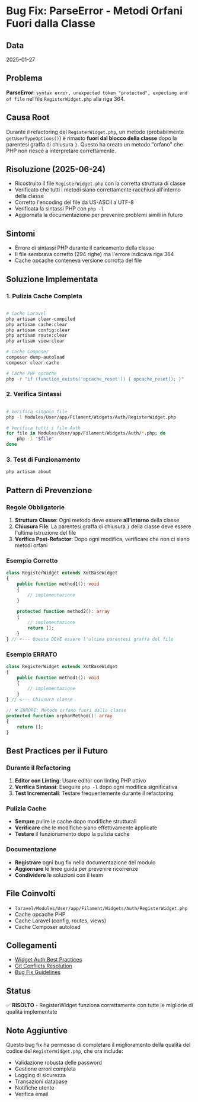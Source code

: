 # Bug Fix: ParseError - Metodi Orfani Fuori dalla Classe

## Data

2025-01-27

## Problema

**ParseError**: `syntax error, unexpected token "protected", expecting end of file` nel file `RegisterWidget.php` alla riga 364.

## Causa Root

Durante il refactoring del `RegisterWidget.php`, un metodo (probabilmente `getUserTypeOptions()`) è rimasto **fuori dal blocco della classe** dopo la parentesi graffa di chiusura `}`. Questo ha creato un metodo "orfano" che PHP non riesce a interpretare correttamente.

## Risoluzione (2025-06-24)

- Ricostruito il file `RegisterWidget.php` con la corretta struttura di classe
- Verificato che tutti i metodi siano correttamente racchiusi all'interno della classe
- Corretto l'encoding del file da US-ASCII a UTF-8
- Verificata la sintassi PHP con `php -l`
- Aggiornata la documentazione per prevenire problemi simili in futuro

## Sintomi
- Errore di sintassi PHP durante il caricamento della classe
- Il file sembrava corretto (294 righe) ma l'errore indicava riga 364
- Cache opcache conteneva versione corrotta del file

## Soluzione Implementata

### 1. Pulizia Cache Completa
```bash

# Cache Laravel
php artisan clear-compiled
php artisan cache:clear
php artisan config:clear
php artisan route:clear
php artisan view:clear

# Cache Composer
composer dump-autoload
composer clear-cache

# Cache PHP opcache
php -r "if (function_exists('opcache_reset')) { opcache_reset(); }"
```

### 2. Verifica Sintassi
```bash

# Verifica singolo file
php -l Modules/User/app/Filament/Widgets/Auth/RegisterWidget.php

# Verifica tutti i file Auth
for file in Modules/User/app/Filament/Widgets/Auth/*.php; do
    php -l "$file"
done
```

### 3. Test di Funzionamento
```bash
php artisan about
```

## Pattern di Prevenzione

### Regole Obbligatorie
1. **Struttura Classe**: Ogni metodo deve essere **all'interno** della classe
2. **Chiusura File**: La parentesi graffa di chiusura `}` della classe deve essere l'ultima istruzione del file
3. **Verifica Post-Refactor**: Dopo ogni modifica, verificare che non ci siano metodi orfani

### Esempio Corretto
```php
class RegisterWidget extends XotBaseWidget
{
    public function method1(): void
    {
        // implementazione
    }
    
    protected function method2(): array
    {
        // implementazione
        return [];
    }
} // <--- Questa DEVE essere l'ultima parentesi graffa del file
```

### Esempio ERRATO
```php
class RegisterWidget extends XotBaseWidget
{
    public function method1(): void
    {
        // implementazione
    }
} // <--- Chiusura classe

// ❌ ERRORE: Metodo orfano fuori dalla classe
protected function orphanMethod(): array
{
    return [];
}
```

## Best Practices per il Futuro

### Durante il Refactoring
1. **Editor con Linting**: Usare editor con linting PHP attivo
2. **Verifica Sintassi**: Eseguire `php -l` dopo ogni modifica significativa
3. **Test Incrementali**: Testare frequentemente durante il refactoring

### Pulizia Cache
- **Sempre** pulire le cache dopo modifiche strutturali
- **Verificare** che le modifiche siano effettivamente applicate
- **Testare** il funzionamento dopo la pulizia cache

### Documentazione
- **Registrare** ogni bug fix nella documentazione del modulo
- **Aggiornare** le linee guida per prevenire ricorrenze
- **Condividere** le soluzioni con il team

## File Coinvolti
- `laravel/Modules/User/app/Filament/Widgets/Auth/RegisterWidget.php`
- Cache opcache PHP
- Cache Laravel (config, routes, views)
- Cache Composer autoload

## Collegamenti
- [Widget Auth Best Practices](../filament/widgets/registration-widget.md)
- [Git Conflicts Resolution](../git-conflicts-resolution-2025-01-27.md)
- [Bug Fix Guidelines](../../../../project_docs/bug-fixing-guidelines.md)

## Status
✅ **RISOLTO** - RegisterWidget funziona correttamente con tutte le migliorie di qualità implementate

## Note Aggiuntive
Questo bug fix ha permesso di completare il miglioramento della qualità del codice del `RegisterWidget.php`, che ora include:
- Validazione robusta delle password
- Gestione errori completa
- Logging di sicurezza
- Transazioni database
- Notifiche utente
- Verifica email
